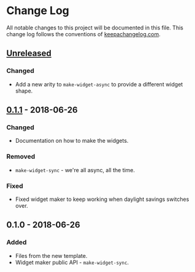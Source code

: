 # Change Log
All notable changes to this project will be documented in this file. This change log follows the conventions of [keepachangelog.com](http://keepachangelog.com/).

## [Unreleased]
### Changed
- Add a new arity to `make-widget-async` to provide a different widget shape.

## [0.1.1] - 2018-06-26
### Changed
- Documentation on how to make the widgets.

### Removed
- `make-widget-sync` - we're all async, all the time.

### Fixed
- Fixed widget maker to keep working when daylight savings switches over.

## 0.1.0 - 2018-06-26
### Added
- Files from the new template.
- Widget maker public API - `make-widget-sync`.

[Unreleased]: https://github.com/your-name/mybank/compare/0.1.1...HEAD
[0.1.1]: https://github.com/your-name/mybank/compare/0.1.0...0.1.1
